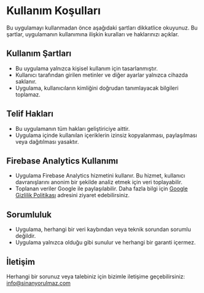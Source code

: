 # Kullanım Koşulları

Bu uygulamayı kullanmadan önce aşağıdaki şartları dikkatlice okuyunuz. Bu şartlar, uygulamanın kullanımına ilişkin kuralları ve haklarınızı açıklar.

## Kullanım Şartları
- Bu uygulama yalnızca kişisel kullanım için tasarlanmıştır.
- Kullanıcı tarafından girilen metinler ve diğer ayarlar yalnızca cihazda saklanır.
- Uygulama, kullanıcıların kimliğini doğrudan tanımlayacak bilgileri toplamaz.

## Telif Hakları
- Bu uygulamanın tüm hakları geliştiriciye aittir.
- Uygulama içinde kullanılan içeriklerin izinsiz kopyalanması, paylaşılması veya dağıtılması yasaktır.

## Firebase Analytics Kullanımı
- Uygulama Firebase Analytics hizmetini kullanır. Bu hizmet, kullanıcı davranışlarını anonim bir şekilde analiz etmek için veri toplayabilir.
- Toplanan veriler Google ile paylaşılabilir. Daha fazla bilgi için [Google Gizlilik Politikası](https://policies.google.com/privacy) adresini ziyaret edebilirsiniz.

## Sorumluluk
- Uygulama, herhangi bir veri kaybından veya teknik sorundan sorumlu değildir.
- Uygulama yalnızca olduğu gibi sunulur ve herhangi bir garanti içermez.

## İletişim
Herhangi bir sorunuz veya talebiniz için bizimle iletişime geçebilirsiniz: info@sinanyorulmaz.com
